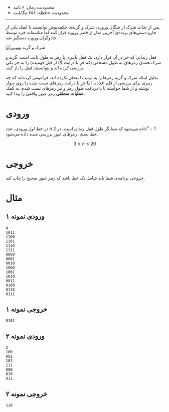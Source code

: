 + محدودیت زمان: ۶ ثانیه
+ محدودیت حافظه: ۲۵۶ مگابایت

----------
پس از نجات شرک از چنگال وروره، شرک و گربه‌ی چکمه‌پوش توانستند با کمک یکی از جارو‌ دستی‌های پرنده‌ی آخرین مدل از قصر وروره فرار کنند اما متاسفانه خره توسط جادوگران وروره دستگیر شد.

![شرک و گربه یهویی](https://s6.uplod.ir/i/01158/362zf8yuexku.jpeg)

قفل زندانی که خر در آن قرار دارد، یک قفل باینری با رمز به طول ثابت است. گربه و شرک همه‌ی رمز‌های به طول مشخص (که خرِ با درایت (!) از قبل فهمیده) را به جز یکی بررسی کرده اند و نتوانستند قفل را باز کنند.

بدلیل اینکه شرک و گربه رمز‌ها را *به ترتیب امتحان نکرده اند*، فراموش کرده‌اند که چه رمزی برای بررسی از قلم افتاده. اما خرِ با درایت رمز‌های تست شده را روی دیوار نوشته و از شما خواسته تا با دریافت طول رمز و نیز رمز‌های تست شده، به کمک **عملیات منطقی** رمز عبور واقعی را پیدا کنید.

# ورودی
در خط اول ورودی، عدد $n$ داده می‌شود که نشانگر طول قفل زندان است. در 
$2^n - 1$
خط بعدی، رمز‌های عبور بررسی شده داده می‌شود.

$$3 \le n \le 20$$
# خروجی
خروجی برنامه‌ی شما باید شامل یک خط باشد که رمز عبور صحیح را چاپ کند.

# مثال
## ورودی نمونه ۱
```
4
1011
1100
1101
1110
1111
0000
0001
0010
1000
1001
1010
0011
0100
0110
0111
```



## خروجی نمونه ۱
```
0101
```


## ورودی نمونه ۲
```
3
100
001
101
111
000
010
011
```



## خروجی نمونه ۲
```
110
```
